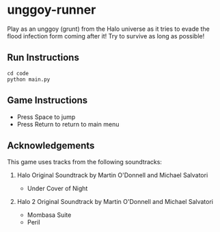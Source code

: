 # unggoy-runner
Play as an unggoy (grunt) from the Halo universe as it tries to evade the flood infection form coming after it! Try to survive as long as possible!

## Run Instructions

```
cd code
python main.py
```

## Game Instructions

+ Press Space to jump
+ Press Return to return to main menu

## Acknowledgements

This game uses tracks from the following soundtracks:

1. Halo Original Soundtrack by Martin O'Donnell and Michael Salvatori    

    + Under Cover of Night

2. Halo 2 Original Soundtrack by Martin O'Donnell and Michael Salvatori
    
    + Mombasa Suite
    + Peril


